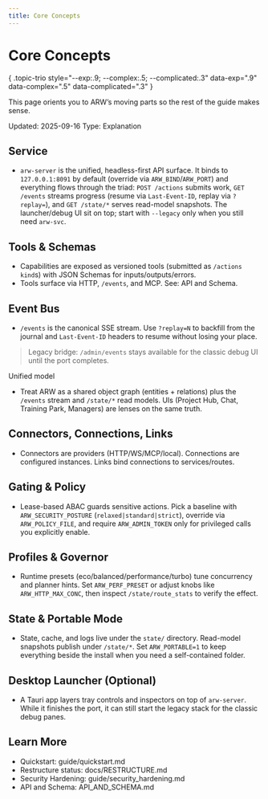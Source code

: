 ```yaml
---
title: Core Concepts
---
```


# Core Concepts
{ .topic-trio style="--exp:.9; --complex:.5; --complicated:.3" data-exp=".9" data-complex=".5" data-complicated=".3" }

This page orients you to ARW’s moving parts so the rest of the guide makes sense.

Updated: 2025-09-16
Type: Explanation

## Service
- `arw-server` is the unified, headless-first API surface. It binds to `127.0.0.1:8091` by default (override via `ARW_BIND`/`ARW_PORT`) and everything flows through the triad: `POST /actions` submits work, `GET /events` streams progress (resume via `Last-Event-ID`, replay via `?replay=`), and `GET /state/*` serves read-model snapshots. The launcher/debug UI sit on top; start with `--legacy` only when you still need `arw-svc`.

## Tools & Schemas
- Capabilities are exposed as versioned tools (submitted as `/actions` `kind`s) with JSON Schemas for inputs/outputs/errors.
- Tools surface via HTTP, `/events`, and MCP. See: API and Schema.

## Event Bus
- `/events` is the canonical SSE stream. Use `?replay=N` to backfill from the journal and `Last-Event-ID` headers to resume without losing your place.

> Legacy bridge: `/admin/events` stays available for the classic debug UI until the port completes.

Unified model
- Treat ARW as a shared object graph (entities + relations) plus the `/events` stream and `/state/*` read models. UIs (Project Hub, Chat, Training Park, Managers) are lenses on the same truth.

## Connectors, Connections, Links
- Connectors are providers (HTTP/WS/MCP/local). Connections are configured instances. Links bind connections to services/routes.

## Gating & Policy
- Lease-based ABAC guards sensitive actions. Pick a baseline with `ARW_SECURITY_POSTURE` (`relaxed|standard|strict`), override via `ARW_POLICY_FILE`, and require `ARW_ADMIN_TOKEN` only for privileged calls you explicitly enable.

## Profiles & Governor
- Runtime presets (eco/balanced/performance/turbo) tune concurrency and planner hints. Set `ARW_PERF_PRESET` or adjust knobs like `ARW_HTTP_MAX_CONC`, then inspect `/state/route_stats` to verify the effect.

## State & Portable Mode
- State, cache, and logs live under the `state/` directory. Read-model snapshots publish under `/state/*`. Set `ARW_PORTABLE=1` to keep everything beside the install when you need a self-contained folder.

## Desktop Launcher (Optional)
- A Tauri app layers tray controls and inspectors on top of `arw-server`. While it finishes the port, it can still start the legacy stack for the classic debug panes.

## Learn More
- Quickstart: guide/quickstart.md
- Restructure status: docs/RESTRUCTURE.md
- Security Hardening: guide/security_hardening.md
- API and Schema: API_AND_SCHEMA.md
